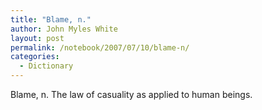 ```yaml
---
title: "Blame, n."
author: John Myles White
layout: post
permalink: /notebook/2007/07/10/blame-n/
categories:
  - Dictionary
---
```


Blame, n. The law of casuality as applied to human beings.
